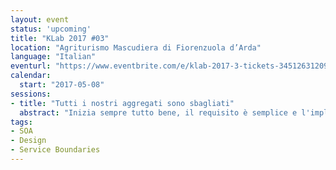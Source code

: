 ```yaml
---
layout: event
status: 'upcoming'
title: "KLab 2017 #03"
location: "Agriturismo Mascudiera di Fiorenzuola d’Arda"
language: "Italian"
eventurl: "https://www.eventbrite.com/e/klab-2017-3-tickets-34512631209"
calendar:
  start: "2017-05-08"
sessions:
- title: "Tutti i nostri aggregati sono sbagliati"
  abstract: "Inizia sempre tutto bene, il requisito è semplice e l'implementazione procede senza intoppi. Poi i requisiti aumentano e ci ritroviamo con una strana sensazione allo stomaco e con la necessità di introdurre alchimie tecnologiche che non ci piacciono, ma non sappiamo perché. Prenderemo una funzionalità tanto semplice, quanto usata, come il carrello di un e-commerce e proveremo a capire se è veramente così semplice. Guarderemo il problema tecnico che vogliamo risolvere e poi sposteremo l'attenzione sui requisiti di business. Requisiti che una volta compresi a fondo ci porteranno a capire quali sono le vere responsabilità del dominio."
tags:
- SOA
- Design
- Service Boundaries
---
```

